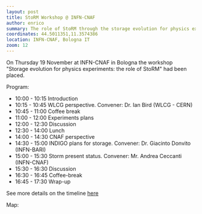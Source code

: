 ```yaml
---
layout: post
title: StoRM Workshop @ INFN-CNAF
author: enrico
summary: The role of StoRM through the storage evolution for physics experiments
coordinates: 44.5011351,11.3574386
location: INFN-CNAF, Bologna IT
zoom: 12
---
```


On Thursday 19 November at INFN-CNAF in Bologna the workshop
"Storage evolution for physics experiments: the role of StoRM" had been placed.

Program:

- 10:00 - 10:15 Introduction
- 10:15 - 10:45 WLCG perspective. Convener:	Dr. Ian Bird (WLCG - CERN)
- 10:45 - 11:00 Coffee break
- 11:00 - 12:00 Experiments plans
- 12:00 - 12:30 Discussion
- 12:30 - 14:00 Lunch
- 14:00 - 14:30 CNAF perspective
- 14:30 - 15:00 INDIGO plans for storage. Convener:	Dr. Giacinto Donvito (INFN-BARI)
- 15:00 - 15:30 Storm present status. Convener:	Mr. Andrea Ceccanti (INFN-CNAF)
- 15:30 - 16:30 Discussion
- 16:30 - 16:45 Coffee-break
- 16:45 - 17:30 Wrap-up

See more details on the timeline [here][conference-link]

Map:

<a href="https://www.google.it/maps/place/INFN+CNAF/@44.5011389,11.3552499,17z/data=!4m2!3m1!1s0x477fd4a5820a25d7:0xfba3780a73b4c4f2"><img src="http://maps.googleapis.com/maps/api/staticmap?center={{page.coordinates}}&markers=color:blue%7C{{page.coordinates}}&zoom={% if page.zoom %}{{page.zoom}}{% else %}13{% endif %}&size=210x110&scale=2&sensor=false&visual_refresh=true" alt=""></a>


[conference-link]: https://agenda.cnaf.infn.it/conferenceDisplay.py?confId=750
